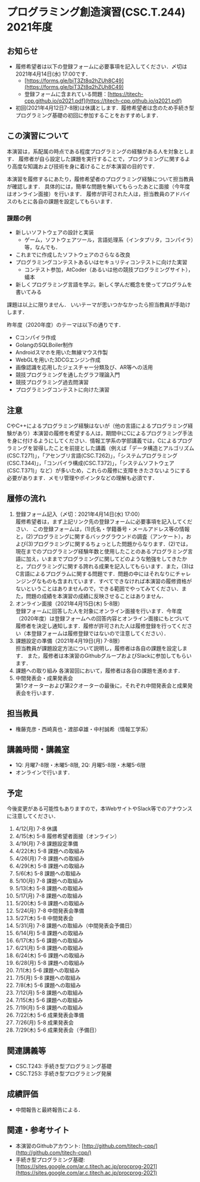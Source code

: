 # プログラミング創造演習(CSC.T.244) 2021年度

## お知らせ

* 履修希望者は以下の登録フォームに必要事項を記入してください．〆切は2021年4月14日(水) 17:00です．
  - [https://forms.gle/biT3Zt8q2hZUh8C49](https://forms.gle/biT3Zt8q2hZUh8C49)
  - 登録フォームに含まれている問題：[https://titech-cpp.github.io/q2021.pdf](https://titech-cpp.github.io/q2021.pdf)
* 初回(2021年4月12日7-8限)は休講とします．履修希望者は念のため手続き型プログラミング基礎の初回に参加することをおすすめします．

## この演習について
本演習は，系配属の時点である程度プログラミングの経験がある人を対象とします．
履修者が自ら設定した課題を実行することで，プログラミングに関するより高度な知識および技術を身に着けることが本演習の目的です．

本演習を履修するにあたり，履修希望者のプログラミング経験について担当教員が確認します．
具体的には，簡単な問題を解いてもらったあとに面接（今年度はオンライン面接）を行います．
履修が許可された人は，担当教員のアドバイスのもとに各自の課題を設定してもらいます．

### 課題の例
* 新しいソフトウェアの設計と実装
  - ゲーム，ソフトウェアツール，言語処理系（インタプリタ，コンパイラ）等，なんでも．
* これまでに作成したソフトウェアのさらなる改良
* プログラミングコンテストあるいはセキュリティコンテストに向けた実習
  - コンテスト参加，AtCoder（あるいは他の競技プログラミングサイト），蟻本
* 新しくプログラミング言語を学ぶ，新しく学んだ概念を使ってプログラムを書いてみる

課題は以上に限りません．
いいテーマが思いつかなかったら担当教員が手助けします．

昨年度（2020年度）のテーマは以下の通りです．
* Cコンパイラ作成
* GolangのSQLBoiler制作
* Androidスマホを用いた無線マウス作製
* WebGLを用いた3DCGエンジン作成
* 画像認識を応用したジェスチャー分類及び、AR等への活用
* 競技プログラミングを通したグラフ理論入門
* 競技プログラミング過去問演習
* プログラミングコンテストに向けた演習

## 注意
CやC++によるプログラミング経験はないが（他の言語によるプログラミング経験があり）本演習の履修を希望する人は，期間中にCによるプログラミング手法を身に付けるようにしてください．情報工学系の学部講義では，Cによるプログラミングを習得したことを前提とした講義（例えば「データ構造とアルゴリズム(CSC.T271)」，「アセンブリ言語(CSC.T262)」，「システムプログラミング(CSC.T344)」，「コンパイラ構成(CSC.T372)」，「システムソフトウェア(CSC.T371)」など）が多いため，これらの履修に支障をきたさないようにする必要があります．メモリ管理やポインタなどの理解も必須です．

## 履修の流れ
1. 登録フォーム記入（〆切：2021年4月14日(水) 17:00）  
履修希望者は，まず上記リンク先の登録フォームに必要事項を記入してください．
この登録フォームは，(1)氏名・学籍番号・メールアドレス等の情報と，(2)プログラミングに関するバックグラウンドの調査（アンケート），および(3)プログラミングに関するちょっとした問題からなります．(2)では，現在までのプログラミング経験年数と使用したことのあるプログラミング言語に加え，いままでプログラミングに関してどのような勉強をしてきたかと，プログラミングに関する誇れる成果を記入してもらいます．また，(3)はC言語によるプログラムに関する問題です．問題の中にはそれなりにチャレンジングなものも含まれています．すべてできなければ本演習の履修資格がないということはありませんので，できる範囲でやってみてください．また，問題の成績を本演習の成績に反映させることはありません．
2. オンライン面接（2021年4月15日(木) 5-8限）  
登録フォームに回答した人を対象にオンライン面接を行います．今年度（2020年度）は登録フォームへの回答内容とオンライン面接にもとづいて履修者を決定し通知します．履修が許可された人は履修登録を行ってください（本登録フォームは履修登録ではないので注意してください）．
3. 課題設定の準備（2021年4月19日(月) 7-8限）  
担当教員が課題設定方法について説明し，履修者は各自の課題を設定します．
また，履修者は本演習のGithubグループおよびSlackに参加してもらいます．
4. 課題への取り組み
各演習回において，履修者は各自の課題を進めます．
5. 中間発表会・成果発表会  
第1クオーターおよび第2クオーターの最後に，それぞれ中間発表会と成果発表会を行います．

## 担当教員
* 権藤克彦・西崎真也・渡部卓雄・中村誠希（情報工学系）

## 講義時間・講義室
* 1Q: 月曜7-8限・木曜5-8限, 2Q: 月曜5-8限・木曜5-6限
* オンラインで行います．

## 予定
今後変更がある可能性もありますので，本WebサイトやSlack等でのアナウンスに注意してください．

1. 4/12(月) 7-8 休講
2. 4/15(木) 5-8 履修希望者面接（オンライン）
3. 4/19(月) 7-8 課題設定準備
4. 4/22(木) 5-8 課題への取組み
5. 4/26(月) 7-8 課題への取組み
6. 4/29(木) 5-8 課題への取組み
7. 5/6(木) 5-8 課題への取組み
8. 5/10(月) 7-8 課題への取組み
9. 5/13(木) 5-8 課題への取組み
10. 5/17(月) 7-8 課題への取組み
11. 5/20(木) 5-8 課題への取組み
12. 5/24(月) 7-8 中間発表会準備
13. 5/27(木) 5-8 中間発表会
14. 5/31(月) 7-8 課題への取組み（中間発表会予備日）
15. 6/14(月) 5-8 課題への取組み
16. 6/17(木) 5-6 課題への取組み
17. 6/21(月) 5-8 課題への取組み
18. 6/24(木) 5-6 課題への取組み
19. 6/28(月) 5-8 課題への取組み
20. 7/1(木) 5-6 課題への取組み
21. 7/5(月) 5-8 課題への取組み
22. 7/8(木) 5-6 課題への取組み
23. 7/12(月) 5-8 課題への取組み
24. 7/15(木) 5-6 課題への取組み
25. 7/19(月) 5-8 課題への取組み
26. 7/22(木) 5-6 成果発表会準備
27. 7/26(月) 5-8 成果発表会
28. 7/29(木) 5-6 成果発表会（予備日）

## 関連講義等
* CSC.T243: 手続き型プログラミング基礎
* CSC.T253: 手続き型プログラミング発展

## 成績評価
* 中間報告と最終報告による．

## 関連・参考サイト
* 本演習のGithubアカウント: [http://github.com/titech-cpp/](http://github.com/titech-cpp/)
* 手続き型プログラミング基礎: [https://sites.google.com/ar.c.titech.ac.jp/procprog-2021](https://sites.google.com/ar.c.titech.ac.jp/procprog-2021)
